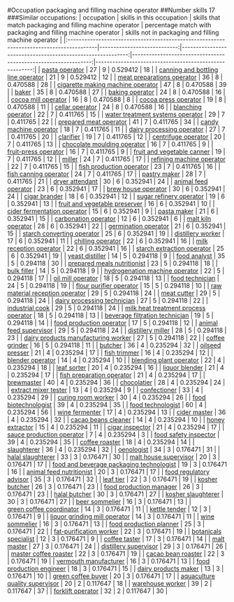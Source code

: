 #Occupation packaging and filling machine operator
##Number skills 17
###Similar occupations:
| occupation                                                                              |   skills in this occupation |   skills that match packaging and filling machine operator |   percentage match with packaging and filling machine operator |   skills not in packaging and filling machine operator |
|:----------------------------------------------------------------------------------------|----------------------------:|-----------------------------------------------------------:|---------------------------------------------------------------:|-------------------------------------------------------:|
| [pasta operator](pasta_operator.md)                                                     |                          27 |                                                          9 |                                                       0.529412 |                                                     18 |
| [canning and bottling line operator](canning_and_bottling_line_operator.md)             |                          21 |                                                          9 |                                                       0.529412 |                                                     12 |
| [meat preparations operator](meat_preparations_operator.md)                             |                          36 |                                                          8 |                                                       0.470588 |                                                     28 |
| [cigarette making machine operator](cigarette_making_machine_operator.md)               |                          47 |                                                          8 |                                                       0.470588 |                                                     39 |
| [baker](baker.md)                                                                       |                          35 |                                                          8 |                                                       0.470588 |                                                     27 |
| [baking operator](baking_operator.md)                                                   |                          24 |                                                          8 |                                                       0.470588 |                                                     16 |
| [cocoa mill operator](cocoa_mill_operator.md)                                           |                          16 |                                                          8 |                                                       0.470588 |                                                      8 |
| [cocoa press operator](cocoa_press_operator.md)                                         |                          19 |                                                          8 |                                                       0.470588 |                                                     11 |
| [cellar operator](cellar_operator.md)                                                   |                          24 |                                                          8 |                                                       0.470588 |                                                     16 |
| [blanching operator](blanching_operator.md)                                             |                          22 |                                                          7 |                                                       0.411765 |                                                     15 |
| [water treatment systems operator](water_treatment_systems_operator.md)                 |                          29 |                                                          7 |                                                       0.411765 |                                                     22 |
| [prepared meat operator](prepared_meat_operator.md)                                     |                          41 |                                                          7 |                                                       0.411765 |                                                     34 |
| [candy machine operator](candy_machine_operator.md)                                     |                          18 |                                                          7 |                                                       0.411765 |                                                     11 |
| [dairy processing operator](dairy_processing_operator.md)                               |                          27 |                                                          7 |                                                       0.411765 |                                                     20 |
| [clarifier](clarifier.md)                                                               |                          19 |                                                          7 |                                                       0.411765 |                                                     12 |
| [centrifuge operator](centrifuge_operator.md)                                           |                          20 |                                                          7 |                                                       0.411765 |                                                     13 |
| [chocolate moulding operator](chocolate_moulding_operator.md)                           |                          16 |                                                          7 |                                                       0.411765 |                                                      9 |
| [fruit-press operator](fruit-press_operator.md)                                         |                          16 |                                                          7 |                                                       0.411765 |                                                      9 |
| [fruit and vegetable canner](fruit_and_vegetable_canner.md)                             |                          19 |                                                          7 |                                                       0.411765 |                                                     12 |
| [miller](miller.md)                                                                     |                          24 |                                                          7 |                                                       0.411765 |                                                     17 |
| [refining machine operator](refining_machine_operator.md)                               |                          22 |                                                          7 |                                                       0.411765 |                                                     15 |
| [fish production operator](fish_production_operator.md)                                 |                          23 |                                                          7 |                                                       0.411765 |                                                     16 |
| [fish canning operator](fish_canning_operator.md)                                       |                          24 |                                                          7 |                                                       0.411765 |                                                     17 |
| [pastry maker](pastry_maker.md)                                                         |                          28 |                                                          7 |                                                       0.411765 |                                                     21 |
| [dryer attendant](dryer_attendant.md)                                                   |                          30 |                                                          6 |                                                       0.352941 |                                                     24 |
| [animal feed operator](animal_feed_operator.md)                                         |                          23 |                                                          6 |                                                       0.352941 |                                                     17 |
| [brew house operator](brew_house_operator.md)                                           |                          30 |                                                          6 |                                                       0.352941 |                                                     24 |
| [cigar brander](cigar_brander.md)                                                       |                          18 |                                                          6 |                                                       0.352941 |                                                     12 |
| [sugar refinery operator](sugar_refinery_operator.md)                                   |                          19 |                                                          6 |                                                       0.352941 |                                                     13 |
| [fruit and vegetable preserver](fruit_and_vegetable_preserver.md)                       |                          16 |                                                          6 |                                                       0.352941 |                                                     10 |
| [cider fermentation operator](cider_fermentation_operator.md)                           |                          15 |                                                          6 |                                                       0.352941 |                                                      9 |
| [pasta maker](pasta_maker.md)                                                           |                          21 |                                                          6 |                                                       0.352941 |                                                     15 |
| [carbonation operator](carbonation_operator.md)                                         |                          12 |                                                          6 |                                                       0.352941 |                                                      6 |
| [malt kiln operator](malt_kiln_operator.md)                                             |                          28 |                                                          6 |                                                       0.352941 |                                                     22 |
| [germination operator](germination_operator.md)                                         |                          21 |                                                          6 |                                                       0.352941 |                                                     15 |
| [starch converting operator](starch_converting_operator.md)                             |                          25 |                                                          6 |                                                       0.352941 |                                                     19 |
| [distillery worker](distillery_worker.md)                                               |                          17 |                                                          6 |                                                       0.352941 |                                                     11 |
| [chilling operator](chilling_operator.md)                                               |                          22 |                                                          6 |                                                       0.352941 |                                                     16 |
| [milk reception operator](milk_reception_operator.md)                                   |                          22 |                                                          6 |                                                       0.352941 |                                                     16 |
| [starch extraction operator](starch_extraction_operator.md)                             |                          25 |                                                          6 |                                                       0.352941 |                                                     19 |
| [yeast distiller](yeast_distiller.md)                                                   |                          14 |                                                          5 |                                                       0.294118 |                                                      9 |
| [food analyst](food_analyst.md)                                                         |                          35 |                                                          5 |                                                       0.294118 |                                                     30 |
| [prepared meals nutritionist](prepared_meals_nutritionist.md)                           |                          23 |                                                          5 |                                                       0.294118 |                                                     18 |
| [bulk filler](bulk_filler.md)                                                           |                          14 |                                                          5 |                                                       0.294118 |                                                      9 |
| [hydrogenation machine operator](hydrogenation_machine_operator.md)                     |                          22 |                                                          5 |                                                       0.294118 |                                                     17 |
| [oil mill operator](oil_mill_operator.md)                                               |                          18 |                                                          5 |                                                       0.294118 |                                                     13 |
| [food technician](food_technician.md)                                                   |                          24 |                                                          5 |                                                       0.294118 |                                                     19 |
| [flour purifier operator](flour_purifier_operator.md)                                   |                          15 |                                                          5 |                                                       0.294118 |                                                     10 |
| [raw material reception operator](raw_material_reception_operator.md)                   |                          29 |                                                          5 |                                                       0.294118 |                                                     24 |
| [meat cutter](meat_cutter.md)                                                           |                          29 |                                                          5 |                                                       0.294118 |                                                     24 |
| [dairy processing technician](dairy_processing_technician.md)                           |                          27 |                                                          5 |                                                       0.294118 |                                                     22 |
| [industrial cook](industrial_cook.md)                                                   |                          29 |                                                          5 |                                                       0.294118 |                                                     24 |
| [milk heat treatment process operator](milk_heat_treatment_process_operator.md)         |                          18 |                                                          5 |                                                       0.294118 |                                                     13 |
| [beverage filtration technician](beverage_filtration_technician.md)                     |                          19 |                                                          5 |                                                       0.294118 |                                                     14 |
| [food production operator](food_production_operator.md)                                 |                          17 |                                                          5 |                                                       0.294118 |                                                     12 |
| [animal feed supervisor](animal_feed_supervisor.md)                                     |                          29 |                                                          5 |                                                       0.294118 |                                                     24 |
| [distillery miller](distillery_miller.md)                                               |                          28 |                                                          5 |                                                       0.294118 |                                                     23 |
| [dairy products manufacturing worker](dairy_products_manufacturing_worker.md)           |                          27 |                                                          5 |                                                       0.294118 |                                                     22 |
| [coffee grinder](coffee_grinder.md)                                                     |                          16 |                                                          5 |                                                       0.294118 |                                                     11 |
| [butcher](butcher.md)                                                                   |                          36 |                                                          4 |                                                       0.235294 |                                                     32 |
| [oilseed presser](oilseed_presser.md)                                                   |                          21 |                                                          4 |                                                       0.235294 |                                                     17 |
| [fish trimmer](fish_trimmer.md)                                                         |                          16 |                                                          4 |                                                       0.235294 |                                                     12 |
| [blender operator](blender_operator.md)                                                 |                          14 |                                                          4 |                                                       0.235294 |                                                     10 |
| [blending plant operator](blending_plant_operator.md)                                   |                          22 |                                                          4 |                                                       0.235294 |                                                     18 |
| [leaf sorter](leaf_sorter.md)                                                           |                          20 |                                                          4 |                                                       0.235294 |                                                     16 |
| [liquor blender](liquor_blender.md)                                                     |                          21 |                                                          4 |                                                       0.235294 |                                                     17 |
| [fish preparation operator](fish_preparation_operator.md)                               |                          21 |                                                          4 |                                                       0.235294 |                                                     17 |
| [brewmaster](brewmaster.md)                                                             |                          40 |                                                          4 |                                                       0.235294 |                                                     36 |
| [chocolatier](chocolatier.md)                                                           |                          28 |                                                          4 |                                                       0.235294 |                                                     24 |
| [extract mixer tester](extract_mixer_tester.md)                                         |                          13 |                                                          4 |                                                       0.235294 |                                                      9 |
| [confectioner](confectioner.md)                                                         |                          33 |                                                          4 |                                                       0.235294 |                                                     29 |
| [curing room worker](curing_room_worker.md)                                             |                          30 |                                                          4 |                                                       0.235294 |                                                     26 |
| [food biotechnologist](food_biotechnologist.md)                                         |                          39 |                                                          4 |                                                       0.235294 |                                                     35 |
| [food technologist](food_technologist.md)                                               |                          60 |                                                          4 |                                                       0.235294 |                                                     56 |
| [wine fermenter](wine_fermenter.md)                                                     |                          17 |                                                          4 |                                                       0.235294 |                                                     13 |
| [cider master](cider_master.md)                                                         |                          36 |                                                          4 |                                                       0.235294 |                                                     32 |
| [cacao beans cleaner](cacao_beans_cleaner.md)                                           |                          14 |                                                          4 |                                                       0.235294 |                                                     10 |
| [honey extractor](honey_extractor.md)                                                   |                          15 |                                                          4 |                                                       0.235294 |                                                     11 |
| [cigar inspector](cigar_inspector.md)                                                   |                          21 |                                                          4 |                                                       0.235294 |                                                     17 |
| [sauce production operator](sauce_production_operator.md)                               |                           7 |                                                          4 |                                                       0.235294 |                                                      3 |
| [food safety inspector](food_safety_inspector.md)                                       |                          39 |                                                          4 |                                                       0.235294 |                                                     35 |
| [coffee roaster](coffee_roaster.md)                                                     |                          18 |                                                          4 |                                                       0.235294 |                                                     14 |
| [slaughterer](slaughterer.md)                                                           |                          36 |                                                          4 |                                                       0.235294 |                                                     32 |
| [oenologist](oenologist.md)                                                             |                          34 |                                                          3 |                                                       0.176471 |                                                     31 |
| [halal slaughterer](halal_slaughterer.md)                                               |                          33 |                                                          3 |                                                       0.176471 |                                                     30 |
| [malt house supervisor](malt_house_supervisor.md)                                       |                          20 |                                                          3 |                                                       0.176471 |                                                     17 |
| [food and beverage packaging technologist](food_and_beverage_packaging_technologist.md) |                          19 |                                                          3 |                                                       0.176471 |                                                     16 |
| [animal feed nutritionist](animal_feed_nutritionist.md)                                 |                          20 |                                                          3 |                                                       0.176471 |                                                     17 |
| [food regulatory advisor](food_regulatory_advisor.md)                                   |                          35 |                                                          3 |                                                       0.176471 |                                                     32 |
| [leaf tier](leaf_tier.md)                                                               |                          22 |                                                          3 |                                                       0.176471 |                                                     19 |
| [kosher butcher](kosher_butcher.md)                                                     |                          26 |                                                          3 |                                                       0.176471 |                                                     23 |
| [food production manager](food_production_manager.md)                                   |                          26 |                                                          3 |                                                       0.176471 |                                                     23 |
| [halal butcher](halal_butcher.md)                                                       |                          30 |                                                          3 |                                                       0.176471 |                                                     27 |
| [kosher slaughterer](kosher_slaughterer.md)                                             |                          30 |                                                          3 |                                                       0.176471 |                                                     27 |
| [beer sommelier](beer_sommelier.md)                                                     |                          16 |                                                          3 |                                                       0.176471 |                                                     13 |
| [green coffee coordinator](green coffee coordinator.md)                                 |                          14 |                                                          3 |                                                       0.176471 |                                                     11 |
| [kettle tender](kettle_tender.md)                                                       |                          12 |                                                          3 |                                                       0.176471 |                                                      9 |
| [liquor grinding mill operator](liquor_grinding_mill_operator.md)                       |                          14 |                                                          3 |                                                       0.176471 |                                                     11 |
| [wine sommelier](wine_sommelier.md)                                                     |                          16 |                                                          3 |                                                       0.176471 |                                                     13 |
| [food production planner](food_production_planner.md)                                   |                          25 |                                                          3 |                                                       0.176471 |                                                     22 |
| [fat-purification worker](fat-purification_worker.md)                                   |                          22 |                                                          3 |                                                       0.176471 |                                                     19 |
| [botanicals specialist](botanicals_specialist.md)                                       |                          12 |                                                          3 |                                                       0.176471 |                                                      9 |
| [coffee taster](coffee_taster.md)                                                       |                          17 |                                                          3 |                                                       0.176471 |                                                     14 |
| [malt master](malt_master.md)                                                           |                          27 |                                                          3 |                                                       0.176471 |                                                     24 |
| [distillery supervisor](distillery_supervisor.md)                                       |                          29 |                                                          3 |                                                       0.176471 |                                                     26 |
| [master coffee roaster](master_coffee_roaster.md)                                       |                          22 |                                                          3 |                                                       0.176471 |                                                     19 |
| [cacao bean roaster](cacao_bean_roaster.md)                                             |                          22 |                                                          3 |                                                       0.176471 |                                                     19 |
| [vermouth manufacturer](vermouth_manufacturer.md)                                       |                          16 |                                                          3 |                                                       0.176471 |                                                     13 |
| [food production engineer](food_production_engineer.md)                                 |                          18 |                                                          3 |                                                       0.176471 |                                                     15 |
| [dairy products maker](dairy_products_maker.md)                                         |                          13 |                                                          3 |                                                       0.176471 |                                                     10 |
| [green coffee buyer](green_coffee_buyer.md)                                             |                          20 |                                                          3 |                                                       0.176471 |                                                     17 |
| [aquaculture quality supervisor](aquaculture_quality_supervisor.md)                     |                          20 |                                                          2 |                                                       0.117647 |                                                     18 |
| [warehouse worker](warehouse_worker.md)                                                 |                          39 |                                                          2 |                                                       0.117647 |                                                     37 |
| [forklift operator](forklift_operator.md)                                               |                          32 |                                                          2 |                                                       0.117647 |                                                     30 |
